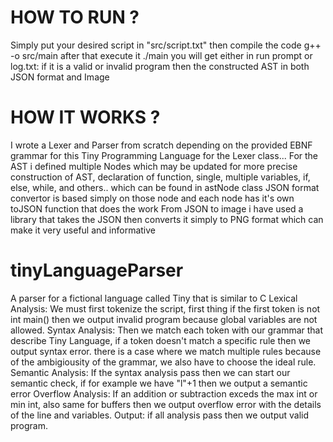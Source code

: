 # HOW TO RUN ?
Simply put your desired script in "src/script.txt" then compile the code g++ -o src/main after that execute it ./main 
you will get either in run prompt or log.txt: if it is a valid or invalid program then the constructed AST in both JSON format and Image

# HOW IT WORKS ?
I wrote a Lexer and Parser from scratch depending on the provided EBNF grammar for this Tiny Programming Language
for the Lexer class...
For the AST i defined multiple Nodes which may be updated for more precise construction of AST, declaration of function, single,
multiple variables, if, else, while, and others.. which can be found in astNode class
JSON format convertor is based simply on those node and each node has it's own toJSON function that does the work
From JSON to image i have used a library that takes the JSON then converts it simply to PNG format which can make it very useful and informative



# tinyLanguageParser
A parser for a fictional language called Tiny that is similar to C
Lexical Analysis:
We must first tokenize the script, first thing if the first token is not int main() then we output invalid program because global variables are not allowed.
Syntax Analysis:
Then we match each token with our grammar that describe Tiny Language, if a token doesn't match a specific rule then we output syntax error.
there is a case where we match multiple rules because of the ambigiousity of the grammar, we also have to choose the ideal rule.
Semantic Analysis:
If the syntax analysis pass then we can start our semantic check, if for example we have "l"+1 then we output a semantic error
Overflow Analysis:
If an addition or subtraction exceds the max int or min int, also same for buffers then we output overflow error with the details of the line and variables.
Output:
if all analysis pass then we output valid program.
# 
